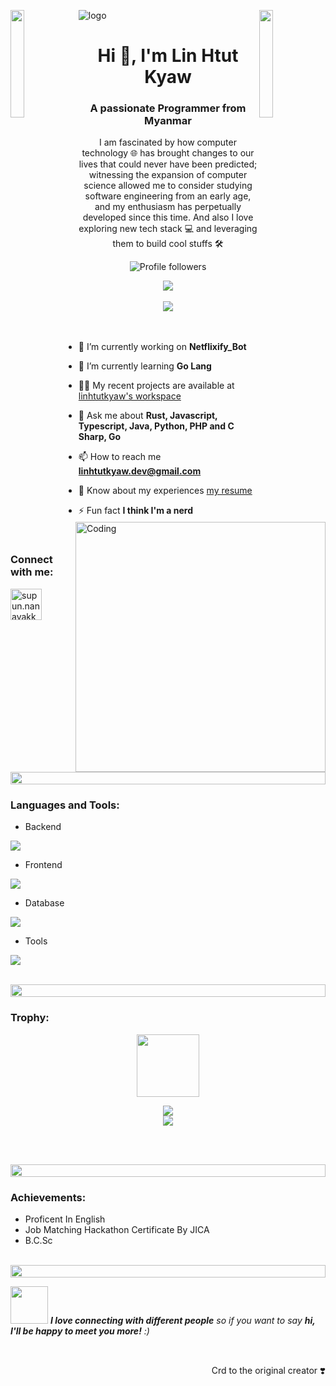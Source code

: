 ![logo](https://avatars.githubusercontent.com/u/128688572)
<img align="left" src="https://user-images.githubusercontent.com/65187002/144930161-2f783401-8d27-4fdf-a2f7-cc0ba32f1f1f.gif" width="21%" style="display:inline;"><img align="right" src="https://user-images.githubusercontent.com/65187002/144930161-2f783401-8d27-4fdf-a2f7-cc0ba32f1f1f.gif" width="21%" style="display:inline;">

<h1 align="center">Hi 👋, I'm Lin Htut Kyaw</h1>
<h3 align="center">A passionate Programmer from Myanmar</h3>
<p align="center">I am fascinated by how computer technology 🌐 has brought changes to our lives that could never have been predicted; witnessing the expansion of computer science allowed me to consider studying software engineering from an early age, and my enthusiasm has perpetually developed since this time. And also I love exploring new tech stack 💻 and leveraging them to build cool stuffs 🛠️</p>
<p align="center"> 
 <img alt="Profile followers" src="https://img.shields.io/github/followers/linhtutkyawdev">
</p>

<div align="center">
  <img src="https://skillicons.dev/icons?i=rust,js,ts,htmx,java,php,py,kotlin,cs,cpp,tailwind" />
</div>

<br>

<div align="center">
  <img src="https://skillicons.dev/icons?i=git,docker,linux,arch,bash,gitlab,mysql" />
</div>

<img align="right" alt="Coding" width="400" src="https://user-images.githubusercontent.com/74038190/229223263-cf2e4b07-2615-4f87-9c38-e37600f8381a.gif">
<br><br>

- 🔭 I’m currently working on **Netflixify_Bot**

- 🌱 I’m currently learning **Go Lang**

- 👨‍💻 My recent projects are available at [linhtutkyaw's workspace](http://linhtutkyawdev.vercel.app/#works)

- 💬 Ask me about **Rust, Javascript, Typescript, Java, Python, PHP and C Sharp, Go**

- 📫 How to reach me **linhtutkyaw.dev@gmail.com**

- 📄 Know about my experiences [my resume](https://linhtutkyawdev.vercel.app/assets/cv/cv.pdf)

- ⚡ Fun fact **I think I'm a nerd**

<br>
<h3 align="left">Connect with me:</h3>
<a href="https://linhtutkyawdev.vercel.app" target="blank"><img align="center" src="https://avatars.githubusercontent.com/u/128688572" alt="supun.nanayakkaraii" height="50" width="50" /></a>
<br>

<img src="https://i.imgur.com/dBaSKWF.gif" height="20" width="100%">

<h3 align="left">Languages and Tools:</h3>

- Backend
<p align="left">
  <a href="https://skillicons.dev">
    <img src="https://skillicons.dev/icons?i=nextjs,rust,elysia,laravel,spring,fastapi" />
  </a>
</p>

- Frontend
<p align="left">
  <a href="https://skillicons.dev">
    <img src="https://skillicons.dev/icons?i=react,nextjs,astro,htmx,svelte,redux,tailwind,materialui" />
  </a>
</p>

- Database
<p align="left">
  <a href="https://skillicons.dev">
    <img src="https://skillicons.dev/icons?i=mongodb,mysql,postgresql,sqlite,firebase,planetscale" />
  </a>
</p>

- Tools
<p align="left">
  <a href="https://skillicons.dev">
    <img src="https://skillicons.dev/icons?i=git,github,docker,figma,vscode,postman,linux,arduino,bootstrap,bun,discord,dotnet,gradle,md,prisma,raspberrypi,vite,vscode" />
  </a>
</p>

<br/>

<img src="https://i.imgur.com/dBaSKWF.gif" height="20" width="100%">

<h3 align="left">Trophy:</h3>

<p align="center">
<img src="https://media.tenor.com/0ENB5HuTH0gAAAAi/trophy-beker.gif"  width="100px" height="100px"></p>
  
<div align="center">
<img src="https://github-profile-trophy.vercel.app/?username=linhtutkyawdev&theme=matrix&no-bg=true&no-frame=true&row=1&column=4&title=MultiLanguage,Commits,PullRequest,Reviews">
</div>

<div align="center">
<img src="https://github-profile-trophy.vercel.app/?username=linhtutkyawdev&theme=matrix&no-bg=true&no-frame=true&row=1&column=4&title=Repositories,Organizations,Stars,Followers">
</div>

<br><br>

<img src="https://i.imgur.com/dBaSKWF.gif" height="20" width="100%">

<h3 align="left">Achievements:</h3>
<ul>
  <li>
    Proficent In English
  </li>
  <li>
    Job Matching Hackathon Certificate By JICA
  </li>
  <li>
    B.C.Sc
  </li>
</ul>
<br>

<img src="https://i.imgur.com/dBaSKWF.gif" height="20" width="100%">

<img src="https://media.giphy.com/media/LnQjpWaON8nhr21vNW/giphy.gif" width="60"> <em><b>I love connecting with different people</b> so if you want to say <b>hi, I'll be happy to meet you more!</b> :)</em>

<br>
<p align="right" > Crd to the original creator ❣️</p>
